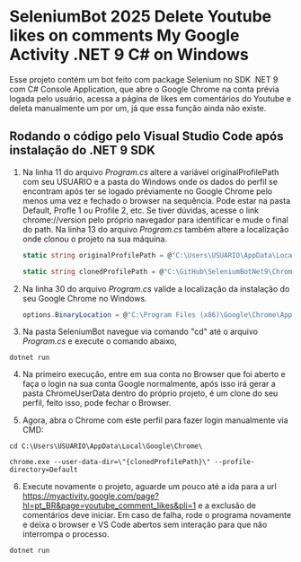 # SeleniumBot 2025 Delete Youtube likes on comments My Google Activity .NET 9 C# on Windows

Esse projeto contém um bot feito com package Selenium no SDK .NET 9 com C# Console Application, que abre o Google Chrome na conta prévia logada pelo usuário, acessa a página de likes em comentários do Youtube e deleta manualmente um por um, já que essa função ainda não existe.

## Rodando o código pelo Visual Studio Code após instalação do .NET 9 SDK

1. Na linha 11 do arquivo *Program.cs* altere a variável originalProfilePath com seu USUARIO e a pasta do Windows onde os dados do perfil se encontram após ter se logado préviamente no Google Chrome pelo menos uma vez e fechado o browser na sequência. Pode estar na pasta Default, Profle 1 ou Profile 2, etc. Se tiver dúvidas, acesse o link chrome://version pelo próprio navegador para identificar e mude o final do path.
Na linha 13 do arquivo *Program.cs* também altere a localização onde clonou o projeto na sua máquina.

    ```csharp
    static string originalProfilePath = @"C:\Users\USUARIO\AppData\Local\Google\Chrome\User Data\Profile 2";

    static string clonedProfilePath = @"C:\GitHub\SeleniumBotNet9\ChromeUserData";
    ```
2. Na linha 30 do arquivo *Program.cs* valide a localização da instalação do seu Google Chrome no Windows.

    ```csharp
    options.BinaryLocation = @"C:\Program Files (x86)\Google\Chrome\Application\chrome.exe";
    ```

3. Na pasta SeleniumBot navegue via comando "cd" até o arquivo *Program.cs* e execute o comando abaixo,

```console
dotnet run
```

4. Na primeiro execução, entre em sua conta no Browser que foi aberto e faça o login na sua conta Google normalmente, após isso irá gerar a pasta ChromeUserData dentro do próprio projeto, é um clone do seu perfil, feito isso, pode fechar o Browser.

5. Agora, abra o Chrome com este perfil para fazer login manualmente via CMD:

```console
cd C:\Users\USUARIO\AppData\Local\Google\Chrome\
```

```console
chrome.exe --user-data-dir=\"{clonedProfilePath}\" --profile-directory=Default
```

6. Execute novamente o projeto, aguarde um pouco até a ida para a url https://myactivity.google.com/page?hl=pt_BR&page=youtube_comment_likes&pli=1 e a exclusão de comentários deve iniciar. Em caso de falha, rode o programa novamente e deixa o browser e VS Code abertos sem interação para que não interrompa o processo.

```console
dotnet run
```
